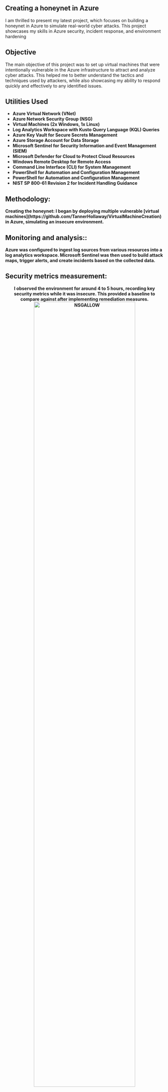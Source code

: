 <h2>Creating a honeynet in Azure</h2>
I am thrilled to present my latest project, which focuses on building a honeynet in Azure to simulate real-world cyber attacks. This project showcases my skills in Azure security, incident response, and environment hardening
<br />

<h2>Objective</h2>
The main objective of this project was to set up virtual machines that were intentionally vulnerable in the Azure infrastructure to attract and analyze cyber attacks. This helped me to better understand the tactics and techniques used by attackers, while also showcasing my ability to respond quickly and effectively to any identified issues.
<br />




<h2>Utilities Used</h2>

- <b>Azure Virtual Network (VNet)</b> 
- <b>Azure Network Security Group (NSG)</b>
- <b>Virtual Machines (2x Windows, 1x Linux)</b>
- <b>Log Analytics Workspace with Kusto Query Language (KQL) Queries</b>
- <b>Azure Key Vault for Secure Secrets Management</b>
- <b>Azure Storage Account for Data Storage</b>
- <b>Microsoft Sentinel for Security Information and Event Management (SIEM)</b>
- <b>Microsoft Defender for Cloud to Protect Cloud Resources</b>
- <b>Windows Remote Desktop for Remote Access</b>
- <b>Command Line Interface (CLI) for System Management</b>
- <b>PowerShell for Automation and Configuration Management</b>
- <b>PowerShell for Automation and Configuration Management</b>
- <b>NIST SP 800-61 Revision 2 for Incident Handling Guidance


<h2>Methodology:</h2>
Creating the honeynet: I began by deploying multiple vulnerable [virtual machines](https://github.com/TannerHollaway/VirtualMachineCreation) in Azure, simulating an insecure environment.

<h2>Monitoring and analysis::</h2>
Azure was configured to ingest log sources from various resources into a log analytics workspace. Microsoft Sentinel was then used to build attack maps, trigger alerts, and create incidents based on the collected data.

<h2>Security metrics measurement:</h2>
<p align="center">
I observed the environment for around 4 to 5 hours, recording key security metrics while it was insecure. This provided a baseline to compare against after implementing remediation measures.
<br/> 
<img src="https://github.com/user-attachments/assets/f8be990a-09dc-4ec7-b660-0390c4d6127d" height="80%" width="80%" alt="NSGALLOW"/>
<br />
<br />
<p align="center">
<img src="https://github.com/user-attachments/assets/dced1de9-3642-41ae-961e-f8074966c82f" height="80%" width="80%" alt="RDPfail"/>


<h2>Incident response and remediation:</h2>
After addressing the incidents and identifying vulnerabilities, I began the process of hardening the environment by applying security best practices and Azure-specific recommendations. You can see the strengthening of the environment [here](https://github.com/TannerHollaway/Becoming-NIST-80053-compliant) And my incident response Labs [here](https://github.com/TannerHollaway/Incident-Response)


<p align="center">
ExampleTextForScreenshot <br/> 
<img src="ExampleScreenshot" height="80%" width="80%" alt="ScreenshotName"/>
<br />
<br />


<p align="center">
ExampleTextForScreenshot <br/> 
<img src="ExampleScreenshot" height="80%" width="80%" alt="ScreenshotName"/>
<br />
<br />


<p align="center">
ExampleTextForScreenshot <br/> 
<img src="ExampleScreenshot" height="80%" width="80%" alt="ScreenshotName"/>
<br />
<br />


<p align="center">
ExampleTextForScreenshot <br/> 
<img src="ExampleScreenshot" height="80%" width="80%" alt="ScreenshotName"/>
<br />
<br />


<p align="center">
ExampleTextForScreenshot <br/> 
<img src="ExampleScreenshot" height="80%" width="80%" alt="ScreenshotName"/>
<br />
<br />


<p align="center">
ExampleTextForScreenshot <br/> 
<img src="ExampleScreenshot" height="80%" width="80%" alt="ScreenshotName"/>
<br />
<br />

